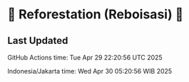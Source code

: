 
# 🌳 Reforestation (Reboisasi) 🌲

## Last Updated

GitHub Actions time: Tue Apr 29 22:20:56 UTC 2025

Indonesia/Jakarta time: Wed Apr 30 05:20:56 WIB 2025
